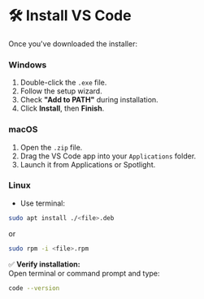 # 🛠️ Install VS Code

Once you've downloaded the installer:

### Windows
1. Double-click the `.exe` file.
2. Follow the setup wizard.
3. Check **"Add to PATH"** during installation.
4. Click **Install**, then **Finish**.

### macOS
1. Open the `.zip` file.
2. Drag the VS Code app into your `Applications` folder.
3. Launch it from Applications or Spotlight.

### Linux
- Use terminal:
```bash
sudo apt install ./<file>.deb
```
or
```bash
sudo rpm -i <file>.rpm
```

✅ **Verify installation:**  
Open terminal or command prompt and type:
```bash
code --version
```
